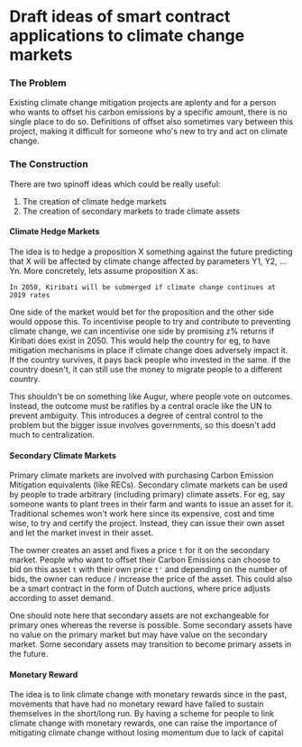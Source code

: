 # Draft ideas of smart contract applications to climate change markets

### The Problem

Existing climate change mitigation projects are aplenty and for a person who wants to offset his carbon emissions by a specific amount, there is no single place to do so. Definitions of offset also sometimes vary between this project, making it difficult for someone who's new to try and act on climate change.

### The Construction

There are two spinoff ideas which could be really useful:

1. The creation of climate hedge markets
2. The creation of secondary markets to trade climate assets

#### Climate Hedge Markets

The idea is to hedge a proposition X something against the future predicting that X will be affected by climate change affected by parameters Y1, Y2, ... Yn. More concretely, lets assume proposition X as:
```
In 2050, Kiribati will be submerged if climate change continues at 2019 rates
```
One side of the market would bet for the proposition and the other side would oppose this. To incentivise people to try and contribute to preventing climate change, we can incentivise one side by promising z% returns if Kiribati does exist in 2050. This would help the country for eg, to have mitigation mechanisms in place if climate change does adversely impact it. If the country survives, it pays back people who invested in the same. If the country doesn't, it can still use the money to migrate people to a different country.

This shouldn't be on something like Augur, where people vote on outcomes. Instead, the outcome must be ratifies by a central oracle like the UN to prevent ambiguity. This introduces a degree of central control to the problem but the bigger issue involves governments, so this doesn't add much to centralization.

#### Secondary Climate Markets

Primary climate markets are involved with purchasing Carbon Emission Mitigation equivalents (like RECs). Secondary climate markets can be used by people to trade arbitrary (including primary) climate assets. For eg, say someone wants to plant trees in their farm and wants to issue an asset for it. Traditional schemes won't work here since its expensive, cost and time wise, to try and certify the project. Instead, they can issue their own asset and let the market invest in their asset.

The owner creates an asset and fixes a price `t` for it on the secondary market. People who want to offset their Carbon Emissions can choose to bid on this asset `t` with their own price `t'` and depending on the number of bids, the owner can reduce / increase the price of the asset. This could also be a smart contract in the form of Dutch auctions, where price adjusts according to asset demand.

One should note here that secondary assets are not exchangeable for primary ones whereas the reverse is possible. Some secondary assets have no value on the primary market but may have value on the secondary market. Some secondary assets may transition to become primary assets in the future.

#### Monetary Reward

The idea is to link climate change with monetary rewards since in the past, movements that have had no monetary reward have failed to sustain themselves in the short/long run. By having a scheme for people to link climate change with monetary rewards, one can raise the importance of mitigating climate change without losing momentum due to lack of capital
